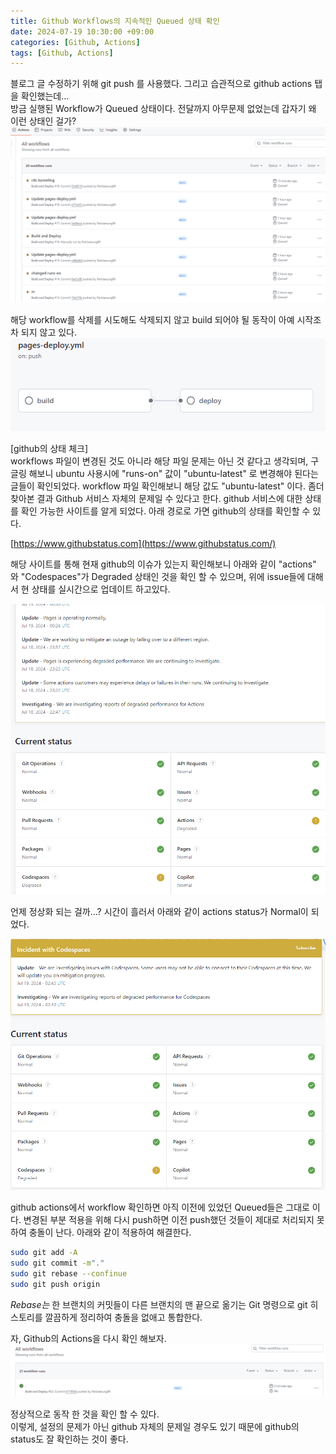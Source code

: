 ```yaml
---
title: Github Workflows의 지속적인 Queued 상태 확인
date: 2024-07-19 10:30:00 +09:00
categories: [Github, Actions]
tags: [Github, Actions]
---
```


블로그 글 수정하기 위해 git push 를 사용했다. 그리고 습관적으로 github actions 탭을 확인했는데...  
방금 실행된 Workflow가 Queued 상태이다. 전달까지 아무문제 없었는데 갑자기 왜 이런 상태인 걸가?  
![Github_actions_queued](../assets/img/posts_img/Github_Actions_Queued/github_actions_queued.png)

해당 workflow를 삭제를 시도해도 삭제되지 않고 build 되어야 될 동작이 아예 시작조차 되지 않고 있다.  
![No_action_workflow](../assets/img/posts_img/Github_Actions_Queued/workflow%20동작%20안함.png)

[github의 상태 체크]  
workflows 파일이 변경된 것도 아니라 해당 파일 문제는 아닌 것 같다고 생각되며, 구글링 해보니 ubuntu 사용시에 "runs-on" 값이 "ubuntu-latest" 로 변경해야 된다는 글들이 확인되었다.
workflow 파일 확인해보니 해당 값도 "ubuntu-latest" 이다.
좀더 찾아본 결과 Github 서비스 자체의 문제일 수 있다고 한다. github 서비스에 대한 상태를 확인 가능한 사이트를 알게 되었다. 아래 경로로 가면 github의 상태를 확인할 수 있다.

[https://www.githubstatus.com](https://www.githubstatus.com/)

해당 사이트를 통해 현재 github의 이슈가 있는지 확인해보니 아래와 같이 "actions" 와 "Codespaces"가 Degraded 상태인 것을 확인 할 수 있으며, 위에 issue들에 대해서 현 상태를 실시간으로 업데이트 하고있다.

![github_status_check](../assets/img/posts_img/Github_Actions_Queued/github_status_check.png)

언제 정상화 되는 걸까...?
시간이 흘러서 아래와 같이 actions status가 Normal이 되었다.

![github_actions_recovery](../assets/img/posts_img/Github_Actions_Queued/github_actions_recovery.png)

github actions에서 workflow 확인하면 아직 이전에 있었던 Queued들은 그대로 이다. 변경된 부분 적용을 위해 다시 push하면 이전 push했던 것들이 제대로 처리되지 못하여 충돌이 난다.
아래와 같이 적용하여 해결한다.

```bash
sudo git add -A
sudo git commit -m"."
sudo git rebase --confinue
sudo git push origin
```

_Rebase는_ 한 브랜치의 커밋들이 다른 브랜치의 맨 끝으로 옮기는 Git 명령으로 git 히스토리를 깔끔하게 정리하여 충돌을 없애고 통합한다.

자, Github의 Actions을 다시 확인 해보자.
![workflow_success](../assets/img/posts_img/Github_Actions_Queued/workflow%20동작함.png)

정상적으로 동작 한 것을 확인 할 수 있다.  
이렇게, 설정의 문제가 아닌 github 자체의 문제일 경우도 있기 때문에 github의 status도 잘 확인하는 것이 좋다.
